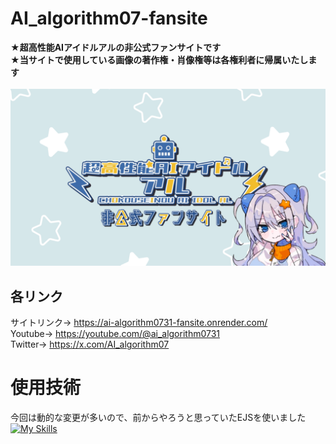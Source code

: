 # AI_algorithm07-fansite
**★超高性能AIアイドルアルの⾮公式ファンサイトです**<br>
**★当サイトで使⽤している画像の著作権・肖像権等は各権利者に帰属いたします**<br><br>
![og-image](./public/images/og-image.png)

## 各リンク
サイトリンク→ https://ai-algorithm0731-fansite.onrender.com/<br>
Youtube→ https://youtube.com/@ai_algorithm0731<br>
Twitter→ https://x.com/AI_algorithm07<br>

# 使用技術
今回は動的な変更が多いので、前からやろうと思っていたEJSを使いました<br>
[![My Skills](https://skillicons.dev/icons?i=html,css,nodejs,sqlite,express)](https://skillicons.dev)<br>